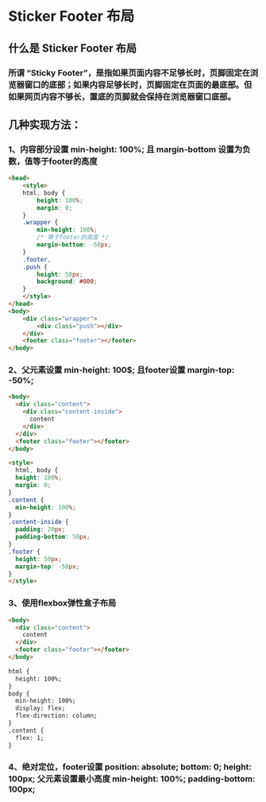 # Sticker Footer 布局
## 什么是 Sticker Footer 布局
### 所谓 “Sticky Footer”，是指如果页面内容不足够长时，页脚固定在浏览器窗口的底部；如果内容足够长时，页脚固定在页面的最底部。但如果网页内容不够长，置底的页脚就会保持在浏览器窗口底部。
## 几种实现方法：
### 1、内容部分设置 min-height: 100%; 且 margin-bottom 设置为负数，值等于footer的高度
```html
<head>
	<style>
	html, body {
		height: 100%;
		margin: 0;
	}
	.wrapper {
		min-height: 100%;
		/* 等于footer的高度 */
		margin-bottom: -50px;
	}
	.footer,
	.push {
		height: 50px;
		background: #000;
	}
	</style>
</head>
<body>
	<div class="wrapper">
		<div class="push"></div>
	</div>
	<footer class="footer"></footer>
</body>
```
### 2、父元素设置 min-height: 100$; 且footer设置 margin-top: -50%;
```html
<body>
  <div class="content">
    <div class="content-inside">
      content
    </div>
  </div>
  <footer class="footer"></footer>
</body>
```
```html
<style>
  html, body {
  height: 100%;
  margin: 0;
}
.content {
  min-height: 100%;
}
.content-inside {
  padding: 20px;
  padding-bottom: 50px;
}
.footer {
  height: 50px;
  margin-top: -50px;
}
</style>
```
### 3、使用flexbox弹性盒子布局
```html
<body>
  <div class="content">
    content
  </div>
  <footer class="footer"></footer>
</body>
```
```html
html {
  height: 100%;
}
body {
  min-height: 100%;
  display: flex;
  flex-direction: column;
}
.content {
  flex: 1;
}
```
### 4、绝对定位，footer设置 position: absolute; bottom: 0; height: 100px; 父元素设置最小高度 min-height: 100%; padding-bottom: 100px;
